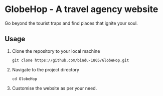 # GlobeHop - A travel agency website

Go beyond the tourist traps and find places that ignite your soul.

## Usage

1. Clone the repository to your local machine <br />
   ```
   git clone https://github.com/bindu-1805/GlobeHop.git
   ```
2. Navigate to the project directory <br />
   ```
   cd GlobeHop
   ```
3. Customise the website as per your need.


   
